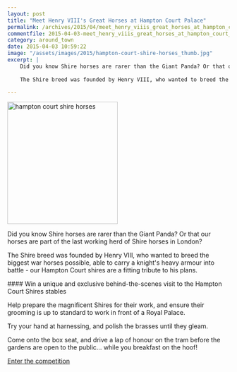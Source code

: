 ```yaml
---
layout: post
title: "Meet Henry VIII's Great Horses at Hampton Court Palace"
permalink: /archives/2015/04/meet_henry_viiis_great_horses_at_hampton_court_pal.html
commentfile: 2015-04-03-meet_henry_viiis_great_horses_at_hampton_court_pal
category: around_town
date: 2015-04-03 10:59:22
image: "/assets/images/2015/hampton-court-shire-horses_thumb.jpg"
excerpt: |
    Did you know Shire horses are rarer than the Giant Panda? Or that our horses are part of the last working herd of Shire horses in London?
    
    The Shire breed was founded by Henry VIII, who wanted to breed the biggest war horses possible, able to carry a knight's heavy armour into battle - our Hampton Court shires are a fitting tribute to his plans.

---
```


<a href="/assets/images/2015/hampton-court-shire-horses.jpg" title="See larger version of - hampton court shire horses"><img src="/assets/images/2015/hampton-court-shire-horses_thumb.jpg" width="250" height="277" alt="hampton court shire horses" class="photo right" /></a>

Did you know Shire horses are rarer than the Giant Panda? Or that our horses are part of the last working herd of Shire horses in London?

The Shire breed was founded by Henry VIII, who wanted to breed the biggest war horses possible, able to carry a knight's heavy armour into battle - our Hampton Court shires are a fitting tribute to his plans.

<div markdown="1" class="box">
#### Win a unique and exclusive behind-the-scenes visit to the Hampton Court Shires stables

Help prepare the magnificent Shires for their work, and ensure their grooming is up to standard to work in front of a Royal Palace.

Try your hand at harnessing, and polish the brasses until they gleam.

Come onto the box seat, and drive a lap of honour on the tram before the gardens are open to the public... while you breakfast on the hoof!

[Enter the competition](http://www.operationcentaur.com/competition/)

</div>

